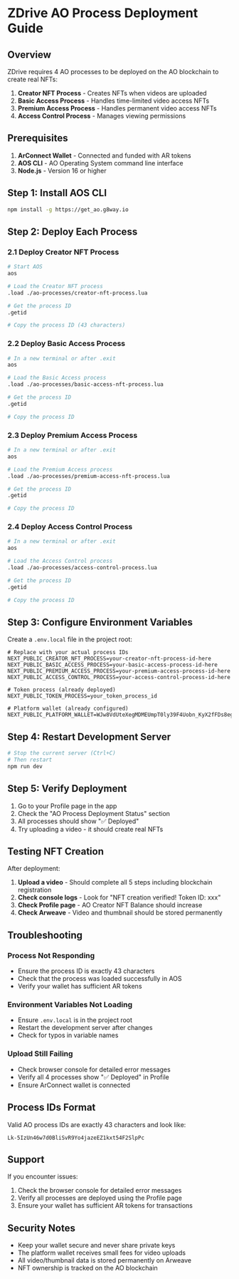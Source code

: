 # ZDrive AO Process Deployment Guide

## Overview

ZDrive requires 4 AO processes to be deployed on the AO blockchain to create real NFTs:

1. **Creator NFT Process** - Creates NFTs when videos are uploaded
2. **Basic Access Process** - Handles time-limited video access NFTs
3. **Premium Access Process** - Handles permanent video access NFTs
4. **Access Control Process** - Manages viewing permissions

## Prerequisites

1. **ArConnect Wallet** - Connected and funded with AR tokens
2. **AOS CLI** - AO Operating System command line interface
3. **Node.js** - Version 16 or higher

## Step 1: Install AOS CLI

```bash
npm install -g https://get_ao.g8way.io
```

## Step 2: Deploy Each Process

### 2.1 Deploy Creator NFT Process

```bash
# Start AOS
aos

# Load the Creator NFT process
.load ./ao-processes/creator-nft-process.lua

# Get the process ID
.getid

# Copy the process ID (43 characters)
```

### 2.2 Deploy Basic Access Process

```bash
# In a new terminal or after .exit
aos

# Load the Basic Access process
.load ./ao-processes/basic-access-nft-process.lua

# Get the process ID
.getid

# Copy the process ID
```

### 2.3 Deploy Premium Access Process

```bash
# In a new terminal or after .exit
aos

# Load the Premium Access process
.load ./ao-processes/premium-access-nft-process.lua

# Get the process ID
.getid

# Copy the process ID
```

### 2.4 Deploy Access Control Process

```bash
# In a new terminal or after .exit
aos

# Load the Access Control process
.load ./ao-processes/access-control-process.lua

# Get the process ID
.getid

# Copy the process ID
```

## Step 3: Configure Environment Variables

Create a `.env.local` file in the project root:

```env
# Replace with your actual process IDs
NEXT_PUBLIC_CREATOR_NFT_PROCESS=your-creator-nft-process-id-here
NEXT_PUBLIC_BASIC_ACCESS_PROCESS=your-basic-access-process-id-here
NEXT_PUBLIC_PREMIUM_ACCESS_PROCESS=your-premium-access-process-id-here
NEXT_PUBLIC_ACCESS_CONTROL_PROCESS=your-access-control-process-id-here

# Token process (already deployed)
NEXT_PUBLIC_TOKEN_PROCESS=your_token_process_id

# Platform wallet (already configured)
NEXT_PUBLIC_PLATFORM_WALLET=WJw8VdUteXegMDMEUmpT0ly39F4Uobn_KyX2fFDs8eg
```

## Step 4: Restart Development Server

```bash
# Stop the current server (Ctrl+C)
# Then restart
npm run dev
```

## Step 5: Verify Deployment

1. Go to your Profile page in the app
2. Check the "AO Process Deployment Status" section
3. All processes should show "✅ Deployed"
4. Try uploading a video - it should create real NFTs

## Testing NFT Creation

After deployment:

1. **Upload a video** - Should complete all 5 steps including blockchain registration
2. **Check console logs** - Look for "NFT creation verified! Token ID: xxx"
3. **Check Profile page** - AO Creator NFT Balance should increase
4. **Check Arweave** - Video and thumbnail should be stored permanently

## Troubleshooting

### Process Not Responding
- Ensure the process ID is exactly 43 characters
- Check that the process was loaded successfully in AOS
- Verify your wallet has sufficient AR tokens

### Environment Variables Not Loading
- Ensure `.env.local` is in the project root
- Restart the development server after changes
- Check for typos in variable names

### Upload Still Failing
- Check browser console for detailed error messages
- Verify all 4 processes show "✅ Deployed" in Profile
- Ensure ArConnect wallet is connected

## Process IDs Format

Valid AO process IDs are exactly 43 characters and look like:
```
Lk-5IzUn46w7d0BliSvR9Yo4jazeEZ1kxt54F2SlpPc
```

## Support

If you encounter issues:
1. Check the browser console for detailed error messages
2. Verify all processes are deployed using the Profile page
3. Ensure your wallet has sufficient AR tokens for transactions

## Security Notes

- Keep your wallet secure and never share private keys
- The platform wallet receives small fees for video uploads
- All video/thumbnail data is stored permanently on Arweave
- NFT ownership is tracked on the AO blockchain